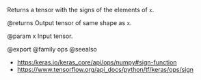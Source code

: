 Returns a tensor with the signs of the elements of `x`.

@returns
    Output tensor of same shape as `x`.

@param x Input tensor.

@export
@family ops
@seealso
+ <https:/keras.io/keras_core/api/ops/numpy#sign-function>
+ <https://www.tensorflow.org/api_docs/python/tf/keras/ops/sign>
